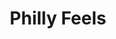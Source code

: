 ---
pid: CH872
title: Philly Feels
location_transcription: City Hall, 5th Market, Temple Town
zipcode: '19121'
outside_phl: 
neighborhood: Brewerytown
age: '22'
age_range: 20-29
instagram: 
image_file_name: CH_872.jpg
proposal_transcription: |-
  - Phila, the Core of Drama and the Arts
  - Philadelphia, the boiling pot.
  - Stories, spirit + movement
topic: Art,Inclusivity,Philadelphia
topic_summary: 0, 0, 0
type: Other No Form
keywords_other: philadelphia
credit: Jasmine Lopez
image_labels: 
twitter: 
facebook: 
permalink: "/monuments/ch872/"
layout: item-page
---